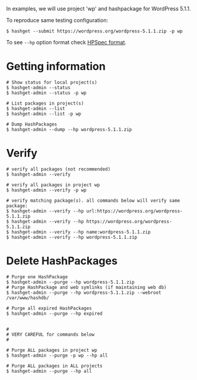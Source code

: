 In examples, we will use project 'wp' and hashpackage for WordPress 5.1.1.

To reproduce same testing configuration:
```
$ hashget --submit https://wordpress.org/wordpress-5.1.1.zip -p wp
```
To see `--hp` option format check [HPSpec format](hpspec).

# Getting information
```shell
# Show status for local project(s)
$ hashget-admin --status 
$ hashget-admin --status -p wp

# List packages in project(s)
$ hashget-admin --list 
$ hashget-admin --list -p wp

# Dump HashPackages
$ hashget-admin --dump --hp wordpress-5.1.1.zip
```

# Verify
```shell
# verify all packages (not recommended)
$ hashget-admin --verify

# verify all packages in project wp 
$ hashget-admin --verify -p wp

# verify matching package(s). all commands below will verify same package: 
$ hashget-admin --verify --hp url:https://wordpress.org/wordpress-5.1.1.zip
$ hashget-admin --verify --hp https://wordpress.org/wordpress-5.1.1.zip
$ hashget-admin --verify --hp name:wordpress-5.1.1.zip
$ hashget-admin --verify --hp wordpress-5.1.1.zip

```

# Delete HashPackages
```shell
# Purge one HashPackage
$ hashget-admin --purge --hp wordpress-5.1.1.zip
# Purge HashPackage and web symlinks (if maintaining web db)
$ hashget-admin --purge --hp wordpress-5.1.1.zip --webroot /var/www/hashdb/

# Purge all expired HashPackages
$ hashget-admin --purge --hp expired


#
# VERY CAREFUL for commands below
#

# Purge ALL packages in project wp
$ hashget-admin --purge -p wp --hp all

# Purge ALL packages in ALL projects
$ hashget-admin --purge --hp all
```
